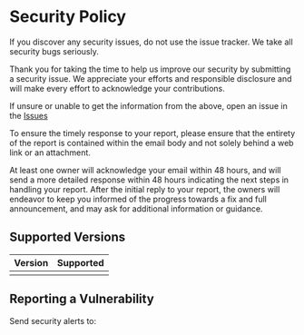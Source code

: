 # Security Policy

If you discover any security issues, do not use the issue tracker.
We take all security bugs seriously.

Thank you for taking the time to help us improve our security by submitting a security issue. We appreciate your efforts and
responsible disclosure and will make every effort to acknowledge your contributions.

If unsure or unable to get the information from the above, open an issue
in the [Issues](https://github.com/gbowne1/reactsocialnetwork/issues)

To ensure the timely response to your report, please ensure that the entirety
of the report is contained within the email body and not solely behind a web
link or an attachment.

At least one owner will acknowledge your email within 48 hours, and will send a
more detailed response within 48 hours indicating the next steps in handling
your report. After the initial reply to your report, the owners will
endeavor to keep you informed of the progress towards a fix and full
announcement, and may ask for additional information or guidance.

## Supported Versions

| Version | Supported |
| ------- | --------- |
|         |           |

## Reporting a Vulnerability

Send security alerts to:
